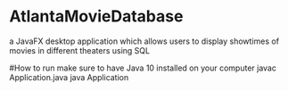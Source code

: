 # AtlantaMovieDatabase
a JavaFX desktop application which allows users to display showtimes of movies in different theaters using SQL

#How to run
make sure to have Java 10 installed on your computer
javac Application.java
java Application